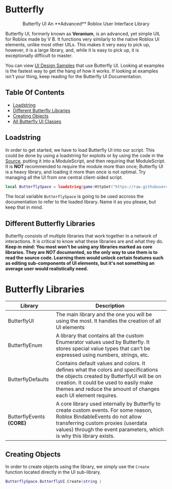 # Butterfly
<p align="center">
  Butterfly UI
  An **Advanced** Roblox User Interface Library
</p>

Butterfly UI, formerly known as **Veranium**, is an advanced, yet simple UIL for Roblox made by V B. It functions very similarly to the native Roblox UI elements, unlike most other UILs. This makes it very easy to pick up, however, it is a large library, and, while it is easy to pick up, it is exceptionally difficult to master.

You can view [UI Design Samples](/Samples) that use Butterfly UI. Looking at examples is the fastest way to get the hang of how it works.
If looking at examples isn't your thing, keep reading for the Butterfly UI Documentation.

## Table Of Contents
- [Loadstring](#loadstring)
- [Different Butterfly Libraries](#libraries)
- [Creating Objects](#create_obj)
- [All Butterfly UI Classes](#bui_classes)

## Loadstring <a name = "loadstring"></a>
In order to get started, we have to load Butterfly UI into our script. This could be done by using a loadstring for exploits or by using the code in the [Source](/Source/ButterflyUI.lua), putting it into a ModuleScript, and then requiring that ModuleScript. It is **NOT** recommended to require the module more than once; Butterfly UI is a heavy library, and loading it more than once is not optimal. Try managing all the UI from one central client-sided script.
```lua
local ButterflySpace = loadstring(game:HttpGet("https://raw.githubusercontent.com/0xVB/Butterfly/main/Source/ButterflyUI.lua"))();
```
The local variable `ButterflySpace` is going to be used accross the documentation to refer to the loaded library. Name it as you please, but keep that in mind.

## Different Butterfly Libraries <a name = "loadstring"></a>
Butterfly consists of multiple libraries that work together in a network of interactions. It is critical to know what these libraries are and what they do.
**Keep in mind: You most won't be using any libraries marked as core libraries. They are *NOT* documented, so the only way to use them is to read the source code. Learning them would unlock certain features such as editing sub-components of UI elements, but it's not something an average user would realistically need.**
# Butterfly Libraries

| Library | Description |
| ----------- | ----------- |
| ButterflyUI | The main library and the one you will be using the most. It handles the creation of all UI elements |
| ButterflyEnum | A library that contains all the custom Enumerator values used by Butterfly. It stores special value types that can't be expressed using numbers, strings, etc. |
| ButterflyDefaults | Contains default values and colors. It defines what the colors and specifications the objects created by ButterflyUI will be on creation. It could be used to easily make themes and reduce the amount of changes each UI element requires. |
| ButterflyEvents **(CORE)** | A core library used internally by Butterfly to create custom events. For some reason, Roblox BindableEvents do not allow transferring custom proxies (userdata values) through the event parameters, which is why this library exists. |
## Creating Objects <a name = "create_obj"></a>
In order to create objects using the library, we simply use the `Create` function located directly in the UI sub-library.
```lua
ButterflySpace.ButterflyUI.Create(string )
```
